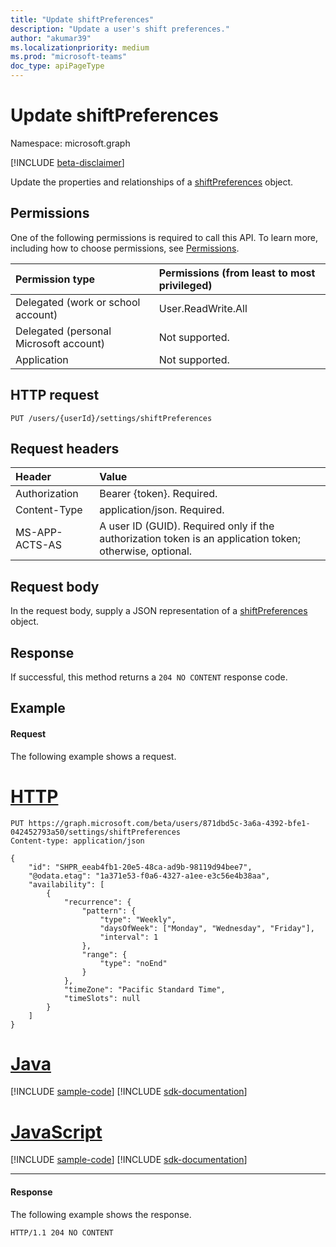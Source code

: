 ```yaml
---
title: "Update shiftPreferences"
description: "Update a user's shift preferences."
author: "akumar39"
ms.localizationpriority: medium
ms.prod: "microsoft-teams"
doc_type: apiPageType
---
```


# Update shiftPreferences

Namespace: microsoft.graph

[!INCLUDE [beta-disclaimer](../../includes/beta-disclaimer.md)]

Update the properties and relationships of a [shiftPreferences](../resources/shiftpreferences.md) object.

## Permissions

One of the following permissions is required to call this API. To learn more, including how to choose permissions, see [Permissions](/graph/permissions-reference).

|Permission type      | Permissions (from least to most privileged)              |
|:--------------------|:---------------------------------------------------------|
|Delegated (work or school account) | User.ReadWrite.All    |
|Delegated (personal Microsoft account) | Not supported.    |
|Application | Not supported. |

## HTTP request

<!-- { "blockType": "ignored" } -->

```http
PUT /users/{userId}/settings/shiftPreferences
```

## Request headers

| Header       | Value |
|:---------------|:--------|
| Authorization  | Bearer {token}. Required.  |
| Content-Type  | application/json. Required.  |
| MS-APP-ACTS-AS  | A user ID (GUID). Required only if the authorization token is an application token; otherwise, optional. |

## Request body
In the request body, supply a JSON representation of a [shiftPreferences](../resources/shiftpreferences.md) object.

## Response

If successful, this method returns a `204 NO CONTENT` response code.

## Example

#### Request

The following example shows a request.

# [HTTP](#tab/http)
<!-- {
  "blockType": "request",
  "name": "shift-get-3"
}-->
```msgraph-interactive
PUT https://graph.microsoft.com/beta/users/871dbd5c-3a6a-4392-bfe1-042452793a50/settings/shiftPreferences
Content-type: application/json

{
    "id": "SHPR_eeab4fb1-20e5-48ca-ad9b-98119d94bee7",
    "@odata.etag": "1a371e53-f0a6-4327-a1ee-e3c56e4b38aa",
    "availability": [
        {
            "recurrence": {
                "pattern": {
                    "type": "Weekly",
                    "daysOfWeek": ["Monday", "Wednesday", "Friday"],
                    "interval": 1
                },
                "range": {
                    "type": "noEnd"
                }
            },
            "timeZone": "Pacific Standard Time",
            "timeSlots": null
        }
    ]
}
```

# [Java](#tab/java)
[!INCLUDE [sample-code](../includes/snippets/java/shift-get-3-java-snippets.md)]
[!INCLUDE [sdk-documentation](../includes/snippets/snippets-sdk-documentation-link.md)]

# [JavaScript](#tab/javascript)
[!INCLUDE [sample-code](../includes/snippets/javascript/shift-get-3-javascript-snippets.md)]
[!INCLUDE [sdk-documentation](../includes/snippets/snippets-sdk-documentation-link.md)]

---

#### Response

The following example shows the response.

<!-- {
  "blockType": "response"
} -->

```http
HTTP/1.1 204 NO CONTENT
```

<!-- uuid: 8fcb5dbc-d5aa-4681-8e31-b001d5168d79
2015-12-12 14:57:30 UTC -->
<!--
{
  "type": "#page.annotation",
  "description": "Update a user's shift preferences",
  "keywords": "",
  "section": "documentation",
  "tocPath": "",
  "suppressions": [
  ]
}
-->


